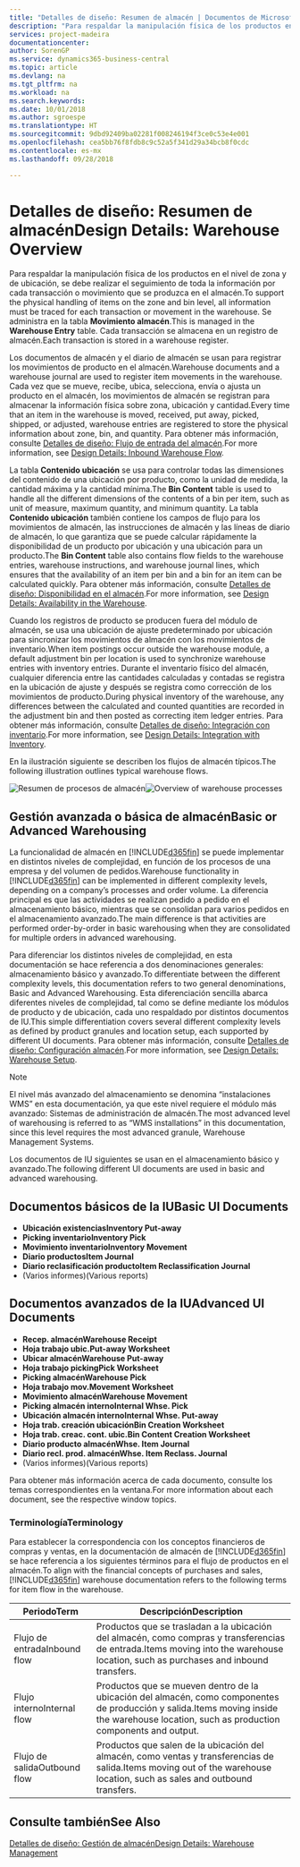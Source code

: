 ```yaml
---
title: "Detalles de diseño: Resumen de almacén | Documentos de Microsoft"
description: "Para respaldar la manipulación física de los productos en el nivel de zona y de ubicación, se debe realizar el seguimiento de toda la información por cada transacción o movimiento que se produzca en el almacén. Se administra en la tabla **Movimiento almacén**. Cada transacción se almacena en un registro de almacén."
services: project-madeira
documentationcenter: 
author: SorenGP
ms.service: dynamics365-business-central
ms.topic: article
ms.devlang: na
ms.tgt_pltfrm: na
ms.workload: na
ms.search.keywords: 
ms.date: 10/01/2018
ms.author: sgroespe
ms.translationtype: HT
ms.sourcegitcommit: 9dbd92409ba02281f008246194f3ce0c53e4e001
ms.openlocfilehash: cea5bb76f8fdb8c9c52a5f341d29a34bcb8f0cdc
ms.contentlocale: es-mx
ms.lasthandoff: 09/28/2018

---
```

# <a name="design-details-warehouse-overview"></a><span data-ttu-id="e5d89-105">Detalles de diseño: Resumen de almacén</span><span class="sxs-lookup"><span data-stu-id="e5d89-105">Design Details: Warehouse Overview</span></span>
<span data-ttu-id="e5d89-106">Para respaldar la manipulación física de los productos en el nivel de zona y de ubicación, se debe realizar el seguimiento de toda la información por cada transacción o movimiento que se produzca en el almacén.</span><span class="sxs-lookup"><span data-stu-id="e5d89-106">To support the physical handling of items on the zone and bin level, all information must be traced for each transaction or movement in the warehouse.</span></span> <span data-ttu-id="e5d89-107">Se administra en la tabla **Movimiento almacén**.</span><span class="sxs-lookup"><span data-stu-id="e5d89-107">This is managed in the **Warehouse Entry** table.</span></span> <span data-ttu-id="e5d89-108">Cada transacción se almacena en un registro de almacén.</span><span class="sxs-lookup"><span data-stu-id="e5d89-108">Each transaction is stored in a warehouse register.</span></span>  

<span data-ttu-id="e5d89-109">Los documentos de almacén y el diario de almacén se usan para registrar los movimientos de producto en el almacén.</span><span class="sxs-lookup"><span data-stu-id="e5d89-109">Warehouse documents and a warehouse journal are used to register item movements in the warehouse.</span></span> <span data-ttu-id="e5d89-110">Cada vez que se mueve, recibe, ubica, selecciona, envía o ajusta un producto en el almacén, los movimientos de almacén se registran para almacenar la información física sobre zona, ubicación y cantidad.</span><span class="sxs-lookup"><span data-stu-id="e5d89-110">Every time that an item in the warehouse is moved, received, put away, picked, shipped, or adjusted, warehouse entries are registered to store the physical information about zone, bin, and quantity.</span></span> <span data-ttu-id="e5d89-111">Para obtener más información, consulte [Detalles de diseño: Flujo de entrada del almacén](design-details-outbound-warehouse-flow.md).</span><span class="sxs-lookup"><span data-stu-id="e5d89-111">For more information, see [Design Details: Inbound Warehouse Flow](design-details-outbound-warehouse-flow.md).</span></span>  

<span data-ttu-id="e5d89-112">La tabla **Contenido ubicación** se usa para controlar todas las dimensiones del contenido de una ubicación por producto, como la unidad de medida, la cantidad máxima y la cantidad mínima.</span><span class="sxs-lookup"><span data-stu-id="e5d89-112">The **Bin Content** table is used to handle all the different dimensions of the contents of a bin per item, such as unit of measure, maximum quantity, and minimum quantity.</span></span> <span data-ttu-id="e5d89-113">La tabla **Contenido ubicación** también contiene los campos de flujo para los movimientos de almacén, las instrucciones de almacén y las líneas de diario de almacén, lo que garantiza que se puede calcular rápidamente la disponibilidad de un producto por ubicación y una ubicación para un producto.</span><span class="sxs-lookup"><span data-stu-id="e5d89-113">The **Bin Content** table also contains flow fields to the warehouse entries, warehouse instructions, and warehouse journal lines, which ensures that the availability of an item per bin and a bin for an item can be calculated quickly.</span></span> <span data-ttu-id="e5d89-114">Para obtener más información, consulte [Detalles de diseño: Disponibilidad en el almacén](design-details-availability-in-the-warehouse.md).</span><span class="sxs-lookup"><span data-stu-id="e5d89-114">For more information, see [Design Details: Availability in the Warehouse](design-details-availability-in-the-warehouse.md).</span></span>  

<span data-ttu-id="e5d89-115">Cuando los registros de producto se producen fuera del módulo de almacén, se usa una ubicación de ajuste predeterminado por ubicación para sincronizar los movimientos de almacén con los movimientos de inventario.</span><span class="sxs-lookup"><span data-stu-id="e5d89-115">When item postings occur outside the warehouse module, a default adjustment bin per location is used to synchronize warehouse entries with inventory entries.</span></span> <span data-ttu-id="e5d89-116">Durante el inventario físico del almacén, cualquier diferencia entre las cantidades calculadas y contadas se registra en la ubicación de ajuste y después se registra como corrección de los movimientos de producto.</span><span class="sxs-lookup"><span data-stu-id="e5d89-116">During physical inventory of the warehouse, any differences between the calculated and counted quantities are recorded in the adjustment bin and then posted as correcting item ledger entries.</span></span> <span data-ttu-id="e5d89-117">Para obtener más información, consulte [Detalles de diseño: Integración con inventario](design-details-integration-with-inventory.md).</span><span class="sxs-lookup"><span data-stu-id="e5d89-117">For more information, see [Design Details: Integration with Inventory](design-details-integration-with-inventory.md).</span></span>  

<span data-ttu-id="e5d89-118">En la ilustración siguiente se describen los flujos de almacén típicos.</span><span class="sxs-lookup"><span data-stu-id="e5d89-118">The following illustration outlines typical warehouse flows.</span></span>  

<span data-ttu-id="e5d89-119">![Resumen de procesos de almacén](media/design_details_warehouse_management_overview.png "Resumen de procesos de almacén")</span><span class="sxs-lookup"><span data-stu-id="e5d89-119">![Overview of warehouse processes](media/design_details_warehouse_management_overview.png "Overview of warehouse processes")</span></span>  

## <a name="basic-or-advanced-warehousing"></a><span data-ttu-id="e5d89-120">Gestión avanzada o básica de almacén</span><span class="sxs-lookup"><span data-stu-id="e5d89-120">Basic or Advanced Warehousing</span></span>  
<span data-ttu-id="e5d89-121">La funcionalidad de almacén en [!INCLUDE[d365fin](includes/d365fin_md.md)] se puede implementar en distintos niveles de complejidad, en función de los procesos de una empresa y del volumen de pedidos.</span><span class="sxs-lookup"><span data-stu-id="e5d89-121">Warehouse functionality in [!INCLUDE[d365fin](includes/d365fin_md.md)] can be implemented in different complexity levels, depending on a company’s processes and order volume.</span></span> <span data-ttu-id="e5d89-122">La diferencia principal es que las actividades se realizan pedido a pedido en el almacenamiento básico, mientras que se consolidan para varios pedidos en el almacenamiento avanzado.</span><span class="sxs-lookup"><span data-stu-id="e5d89-122">The main difference is that activities are performed order-by-order in basic warehousing when they are consolidated for multiple orders in advanced warehousing.</span></span>  

 <span data-ttu-id="e5d89-123">Para diferenciar los distintos niveles de complejidad, en esta documentación se hace referencia a dos denominaciones generales: almacenamiento básico y avanzado.</span><span class="sxs-lookup"><span data-stu-id="e5d89-123">To differentiate between the different complexity levels, this documentation refers to two general denominations, Basic and Advanced Warehousing.</span></span> <span data-ttu-id="e5d89-124">Esta diferenciación sencilla abarca diferentes niveles de complejidad, tal como se define mediante los módulos de producto y de ubicación, cada uno respaldado por distintos documentos de IU.</span><span class="sxs-lookup"><span data-stu-id="e5d89-124">This simple differentiation covers several different complexity levels as defined by product granules and location setup, each supported by different UI documents.</span></span> <span data-ttu-id="e5d89-125">Para obtener más información, consulte [Detalles de diseño: Configuración almacén](design-details-warehouse-setup.md).</span><span class="sxs-lookup"><span data-stu-id="e5d89-125">For more information, see [Design Details: Warehouse Setup](design-details-warehouse-setup.md).</span></span>  

> [!NOTE]  
>  <span data-ttu-id="e5d89-126">El nivel más avanzado del almacenamiento se denomina “instalaciones WMS” en esta documentación, ya que este nivel requiere el módulo más avanzado: Sistemas de administración de almacén.</span><span class="sxs-lookup"><span data-stu-id="e5d89-126">The most advanced level of warehousing is referred to as “WMS installations” in this documentation, since this level requires the most advanced granule, Warehouse Management Systems.</span></span>  

 <span data-ttu-id="e5d89-127">Los documentos de IU siguientes se usan en el almacenamiento básico y avanzado.</span><span class="sxs-lookup"><span data-stu-id="e5d89-127">The following different UI documents are used in basic and advanced warehousing.</span></span>  

## <a name="basic-ui-documents"></a><span data-ttu-id="e5d89-128">Documentos básicos de la IU</span><span class="sxs-lookup"><span data-stu-id="e5d89-128">Basic UI Documents</span></span>  

-   <span data-ttu-id="e5d89-129">**Ubicación existencias**</span><span class="sxs-lookup"><span data-stu-id="e5d89-129">**Inventory Put-away**</span></span>  
-   <span data-ttu-id="e5d89-130">**Picking inventario**</span><span class="sxs-lookup"><span data-stu-id="e5d89-130">**Inventory Pick**</span></span>  
-   <span data-ttu-id="e5d89-131">**Movimiento inventario**</span><span class="sxs-lookup"><span data-stu-id="e5d89-131">**Inventory Movement**</span></span>  
-   <span data-ttu-id="e5d89-132">**Diario productos**</span><span class="sxs-lookup"><span data-stu-id="e5d89-132">**Item Journal**</span></span>  
-   <span data-ttu-id="e5d89-133">**Diario reclasificación producto**</span><span class="sxs-lookup"><span data-stu-id="e5d89-133">**Item Reclassification Journal**</span></span>  
-   <span data-ttu-id="e5d89-134">(Varios informes)</span><span class="sxs-lookup"><span data-stu-id="e5d89-134">(Various reports)</span></span>  

## <a name="advanced-ui-documents"></a><span data-ttu-id="e5d89-135">Documentos avanzados de la IU</span><span class="sxs-lookup"><span data-stu-id="e5d89-135">Advanced UI Documents</span></span>  

-   <span data-ttu-id="e5d89-136">**Recep. almacén**</span><span class="sxs-lookup"><span data-stu-id="e5d89-136">**Warehouse Receipt**</span></span>  
-   <span data-ttu-id="e5d89-137">**Hoja trabajo ubic.**</span><span class="sxs-lookup"><span data-stu-id="e5d89-137">**Put-away Worksheet**</span></span>  
-   <span data-ttu-id="e5d89-138">**Ubicar almacén**</span><span class="sxs-lookup"><span data-stu-id="e5d89-138">**Warehouse Put-away**</span></span>  
-   <span data-ttu-id="e5d89-139">**Hoja trabajo picking**</span><span class="sxs-lookup"><span data-stu-id="e5d89-139">**Pick Worksheet**</span></span>  
-   <span data-ttu-id="e5d89-140">**Picking almacén**</span><span class="sxs-lookup"><span data-stu-id="e5d89-140">**Warehouse Pick**</span></span>  
-   <span data-ttu-id="e5d89-141">**Hoja trabajo mov.**</span><span class="sxs-lookup"><span data-stu-id="e5d89-141">**Movement Worksheet**</span></span>  
-   <span data-ttu-id="e5d89-142">**Movimiento almacén**</span><span class="sxs-lookup"><span data-stu-id="e5d89-142">**Warehouse Movement**</span></span>  
-   <span data-ttu-id="e5d89-143">**Picking almacén interno**</span><span class="sxs-lookup"><span data-stu-id="e5d89-143">**Internal Whse. Pick**</span></span>  
-   <span data-ttu-id="e5d89-144">**Ubicación almacén interno**</span><span class="sxs-lookup"><span data-stu-id="e5d89-144">**Internal Whse. Put-away**</span></span>  
-   <span data-ttu-id="e5d89-145">**Hoja trab. creación ubicación**</span><span class="sxs-lookup"><span data-stu-id="e5d89-145">**Bin Creation Worksheet**</span></span>  
-   <span data-ttu-id="e5d89-146">**Hoja trab. creac. cont. ubic.**</span><span class="sxs-lookup"><span data-stu-id="e5d89-146">**Bin Content Creation Worksheet**</span></span>  
-   <span data-ttu-id="e5d89-147">**Diario producto almacén**</span><span class="sxs-lookup"><span data-stu-id="e5d89-147">**Whse. Item Journal**</span></span>  
-   <span data-ttu-id="e5d89-148">**Diario recl. prod. almacén**</span><span class="sxs-lookup"><span data-stu-id="e5d89-148">**Whse. Item Reclass. Journal**</span></span>  
-   <span data-ttu-id="e5d89-149">(Varios informes)</span><span class="sxs-lookup"><span data-stu-id="e5d89-149">(Various reports)</span></span>  

<span data-ttu-id="e5d89-150">Para obtener más información acerca de cada documento, consulte los temas correspondientes en la ventana.</span><span class="sxs-lookup"><span data-stu-id="e5d89-150">For more information about each document, see the respective window topics.</span></span>  

### <a name="terminology"></a><span data-ttu-id="e5d89-151">Terminología</span><span class="sxs-lookup"><span data-stu-id="e5d89-151">Terminology</span></span>  
<span data-ttu-id="e5d89-152">Para establecer la correspondencia con los conceptos financieros de compras y ventas, en la documentación de almacén de [!INCLUDE[d365fin](includes/d365fin_md.md)] se hace referencia a los siguientes términos para el flujo de productos en el almacén.</span><span class="sxs-lookup"><span data-stu-id="e5d89-152">To align with the financial concepts of purchases and sales, [!INCLUDE[d365fin](includes/d365fin_md.md)] warehouse documentation refers to the following terms for item flow in the warehouse.</span></span>  

|<span data-ttu-id="e5d89-153">Periodo</span><span class="sxs-lookup"><span data-stu-id="e5d89-153">Term</span></span>|<span data-ttu-id="e5d89-154">Descripción</span><span class="sxs-lookup"><span data-stu-id="e5d89-154">Description</span></span>|  
|----------|---------------------------------------|  
|<span data-ttu-id="e5d89-155">Flujo de entrada</span><span class="sxs-lookup"><span data-stu-id="e5d89-155">Inbound flow</span></span>|<span data-ttu-id="e5d89-156">Productos que se trasladan a la ubicación del almacén, como compras y transferencias de entrada.</span><span class="sxs-lookup"><span data-stu-id="e5d89-156">Items moving into the warehouse location, such as purchases and inbound transfers.</span></span>|  
|<span data-ttu-id="e5d89-157">Flujo interno</span><span class="sxs-lookup"><span data-stu-id="e5d89-157">Internal flow</span></span>|<span data-ttu-id="e5d89-158">Productos que se mueven dentro de la ubicación del almacén, como componentes de producción y salida.</span><span class="sxs-lookup"><span data-stu-id="e5d89-158">Items moving inside the warehouse location, such as production components and output.</span></span>|  
|<span data-ttu-id="e5d89-159">Flujo de salida</span><span class="sxs-lookup"><span data-stu-id="e5d89-159">Outbound flow</span></span>|<span data-ttu-id="e5d89-160">Productos que salen de la ubicación del almacén, como ventas y transferencias de salida.</span><span class="sxs-lookup"><span data-stu-id="e5d89-160">Items moving out of the warehouse location, such as sales and outbound transfers.</span></span>|  

## <a name="see-also"></a><span data-ttu-id="e5d89-161">Consulte también</span><span class="sxs-lookup"><span data-stu-id="e5d89-161">See Also</span></span>  
 [<span data-ttu-id="e5d89-162">Detalles de diseño: Gestión de almacén</span><span class="sxs-lookup"><span data-stu-id="e5d89-162">Design Details: Warehouse Management</span></span>](design-details-warehouse-management.md)

